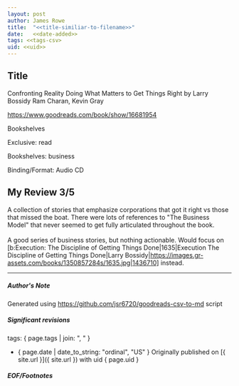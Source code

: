 ```yaml
---
layout: post
author: James Rowe
title:  "<<title-similiar-to-filename>>"
date:   <<date-added>>
tags: <<tags-csv>
uid: <<uid>>
---
```


<!-- highly dependent on how you personally use jekyll templates, and how you want this to show up -->

## Title

Confronting Reality Doing What Matters to Get Things Right by Larry Bossidy
Ram Charan, Kevin Gray 

https://www.goodreads.com/book/show/16681954

Bookshelves

Exclusive: read

Bookshelves: business

Binding/Format: Audio CD

## My Review 3/5

A collection of stories that emphasize corporations that got it right vs those that missed the boat. There were lots of references to "The Business Model" that never seemed to get fully articulated throughout the book.<br/><br/>A good series of business stories, but nothing actionable. Would focus on [b:Execution: The Discipline of Getting Things Done|1635|Execution  The Discipline of Getting Things Done|Larry Bossidy|https://images.gr-assets.com/books/1350857284s/1635.jpg|1436710] instead.

---

##### Author's Note

Generated using https://github.com/jsr6720/goodreads-csv-to-md script

##### Significant revisions

tags: { page.tags | join: ", " } <!-- todo move this somewhere -->

- { page.date | date_to_string: "ordinal", "US" } Originally published on [{ site.url }]({ site.url }) with uid { page.uid }

##### EOF/Footnotes
